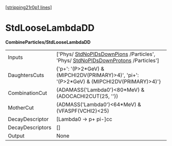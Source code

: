 [[stripping21r0p1 lines]](./stripping21r0p1-index)

# StdLooseLambdaDD

**CombineParticles/StdLooseLambdaDD**

|                  |                                                                                                                                                                      |
|------------------|----------------------------------------------------------------------------------------------------------------------------------------------------------------------|
| Inputs           | ['Phys/ [StdNoPIDsDownPions](./stripping21r0p1-stdnopidsdownpions) /Particles', 'Phys/ [StdNoPIDsDownProtons](./stripping21r0p1-stdnopidsdownprotons) /Particles'] |
| DaughtersCuts    | {'p+': '(P\>2\*GeV) & (MIPCHI2DV(PRIMARY)\>4)', 'pi+': '(P\>2\*GeV) & (MIPCHI2DV(PRIMARY)\>4)'}                                                                      |
| CombinationCut   | (ADAMASS('Lambda0')\<80\*MeV) & (ADOCACHI2CUT(25, ''))                                                                                                               |
| MotherCut        | (ADMASS('Lambda0')\<64\*MeV) & (VFASPF(VCHI2)\<25)                                                                                                                   |
| DecayDescriptor  | [Lambda0 -\> p+ pi-]cc                                                                                                                                             |
| DecayDescriptors | []                                                                                                                                                                 |
| Output           | None                                                                                                                                                                 |
